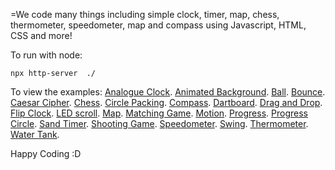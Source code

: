 =We code many things including simple clock, timer, map, chess, thermometer, speedometer, map and compass using Javascript, HTML, CSS and more!

To run with node:

```
npx http-server  ./
```

To view the examples:
[Analogue Clock](https://rheh.github.io/HTML5-canvas-projects/analogue_clock/).
[Animated Background](https://rheh.github.io/HTML5-canvas-projects/animated_background/).
[Ball](https://rheh.github.io/HTML5-canvas-projects/ball/).
[Bounce](https://rheh.github.io/HTML5-canvas-projects/bounce/).
[Caesar Cipher](https://rheh.github.io/HTML5-canvas-projects/caesar_cipher/).
[Chess](https://rheh.github.io/HTML5-canvas-projects/chess/).
[Circle Packing](https://rheh.github.io/HTML5-canvas-projects/circle_packing/).
[Compass](https://rheh.github.io/HTML5-canvas-projects/compass/).
[Dartboard](https://rheh.github.io/HTML5-canvas-projects/dartboard/).
[Drag and Drop](https://rheh.github.io/HTML5-canvas-projects/drag_drop/).
[Flip Clock](https://rheh.github.io/HTML5-canvas-projects/flip_clock/).
[LED scroll](https://rheh.github.io/HTML5-canvas-projects/ed_scrollerv2/).
[Map](https://rheh.github.io/HTML5-canvas-projects/map/).
[Matching Game](https://rheh.github.io/HTML5-canvas-projects/matching_game/).
[Motion](https://rheh.github.io/HTML5-canvas-projects/motion/).
[Progress](https://rheh.github.io/HTML5-canvas-projects/progress/).
[Progress Circle](https://rheh.github.io/HTML5-canvas-projects/progress_circle/).
[Sand Timer](https://rheh.github.io/HTML5-canvas-projects/sand_timer/).
[Shooting Game](https://rheh.github.io/HTML5-canvas-projects/shooting-game/).
[Speedometer](https://rheh.github.io/HTML5-canvas-projects/speedometer/).
[Swing](https://rheh.github.io/HTML5-canvas-projects/swing/).
[Thermometer](https://rheh.github.io/HTML5-canvas-projects/thermometer/).
[Water Tank](https://rheh.github.io/HTML5-canvas-projects/water_tank/).

Happy Coding :D
